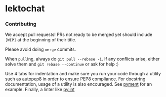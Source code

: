 # lektochat

### Contributing

We accept pull requests!
PRs not ready to be merged yet should include `[WIP]` at the beginning of their title.

Please avoid doing `merge` commits.

When `pull`ing, always do `git pull --rebase -i`.
If any conflicts arise, either solve them and `git rebase --continue` or ask for help :)

Use 4 tabs for indentation and make sure you run your code through a utility such as [autopep8][] in order to ensure PEP8 compliance.
For docstring documentation, usage of a utility is also encouraged. See [pyment][] for an example.
Finally, a linter like [pylint][]

[autopep8]: https://github.com/hhatto/autopep8
[pyment]: https://github.com/dadadel/pyment
[pylint]: https://www.pylint.org/
